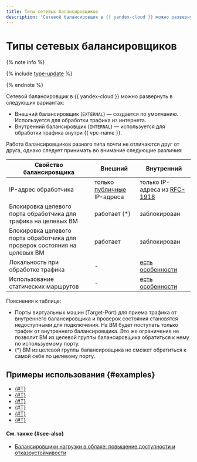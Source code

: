 ```yaml
---
title: Типы сетевых балансировщиков
description: 'Сетевой балансировщик в {{ yandex-cloud }} можно развернуть в следующих вариантах: внешний балансировщик (EXTERNAL) для обработки трафика из интернета, внутренний балансировщик (INTERNAL) для обработки трафика внутри {{ vpc-name }}.'
---
```


# Типы сетевых балансировщиков

{% note info %}

{% include [type-update](../../_includes/network-load-balancer/type-update.md) %}

{% endnote %}

Сетевой балансировщик в {{ yandex-cloud }} можно развернуть в следующих вариантах:

* Внешний балансировщик (`EXTERNAL`) — создается по умолчанию. Используется для обработки трафика из интернета.
* Внутренний балансировщик (`INTERNAL`) — используется для обработки трафика внутри {{ vpc-name }}.

Работа балансировщиков разного типа почти не отличаются друг от друга, однако следует принимать во внимание следующие различия:

| **Свойство балансировщика** | **Внешний** | **Внутренний**
| --- | --- | --- |
| IP-адрес обработчика | только [публичные](../../vpc/concepts/ips.md) IP-адреса | только IP-адреса из [RFC-1918](https://www.ietf.org/rfc/rfc1918.txt) |
| Блокировка целевого порта обработчика для трафика на целевых ВМ | работает (*) | заблокирован | 
| Блокировка целевого порта обработчика для проверок состояния на целевых ВМ | работает | заблокирован |
| Локальность при обработке трафика | - | [есть особенности](./specifics.md#nlb-int-locality) |
| Использование статических маршрутов | - | [есть особенности](./specifics.md#nlb-int-routing) |

Пояснения к таблице:
* Порты виртуальных машин (Target-Port) для приема трафика от внутреннего балансировщика и проверок состояния становятся недоступными для подключения. 
На ВМ будет поступать только трафик от внутреннего балансировщика. Это же ограничение не позволит ВМ из целевой группы балансировщика обратиться к нему по используемому порту.
* (*) ВМ из целевой группы балансировщика не сможет обратиться к самой себе по целевому порту.


## Примеры использования {#examples}

* [{#T}](../tutorials/mssql-alwayson-lb.md)
* [{#T}](../tutorials/vpc-cr-access.md)
* [{#T}](../tutorials/storage-vpc-access.md)
* [{#T}](../tutorials/route-switcher.md)
* [{#T}](../tutorials/dns-integration.md)
* [{#T}](../tutorials/migration-from-nlb-to-alb/index.md)

#### См. также {#see-also}

* [Балансировщики нагрузки в облаке: повышение доступности и отказоустойчивости](https://yandex.cloud/ru/blog/posts/2025/04/load-balancers-guide)